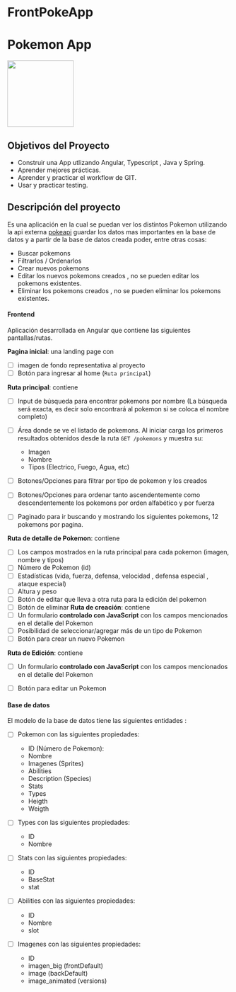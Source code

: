 # FrontPokeApp

#  Pokemon App

<p align="left">
  <img height="150" src="./pokemon.png" />
</p>

## Objetivos del Proyecto

- Construir una App utlizando Angular, Typescript , Java y Spring.
- Aprender mejores prácticas.
- Aprender y practicar el workflow de GIT.
- Usar y practicar testing.



## Descripción del proyecto

 Es una aplicación en la cual se puedan ver los distintos Pokemon utilizando la api externa [pokeapi](https://pokeapi.co/) guardar los datos mas importantes en la base de datos y a partir de la base de datos creada  poder, entre otras cosas:

  - Buscar pokemons
  - Filtrarlos / Ordenarlos
  - Crear nuevos pokemons
  - Editar los nuevos pokemons creados , no se pueden editar los pokemons existentes.
  - Eliminar los pokemons creados , no se pueden eliminar los pokemons existentes.


#### Frontend

 Aplicación desarrollada en Angular que contiene las siguientes pantallas/rutas.

__Pagina inicial__: una landing page con
- [ ] imagen de fondo representativa al proyecto
- [ ] Botón para ingresar al home (`Ruta principal`)

__Ruta principal__: contiene
- [ ] Input de búsqueda para encontrar pokemons por nombre (La búsqueda será exacta, es decir solo encontrará al pokemon si se coloca el nombre completo)
- [ ] Área donde se ve el listado de pokemons. Al iniciar carga los primeros resultados obtenidos desde la ruta `GET /pokemons` y muestra su:
  - Imagen
  - Nombre
  - Tipos (Electrico, Fuego, Agua, etc)
- [ ] Botones/Opciones para filtrar por tipo de pokemon y los creados
- [ ] Botones/Opciones para ordenar tanto ascendentemente como descendentemente los pokemons por orden alfabético y por fuerza
- [ ] Paginado para ir buscando y mostrando los siguientes pokemons, 12 pokemons por pagina.



__Ruta de detalle de Pokemon__: contiene
- [ ] Los campos mostrados en la ruta principal para cada pokemon (imagen, nombre y tipos)
- [ ] Número de Pokemon (id)
- [ ] Estadísticas (vida, fuerza, defensa, velocidad , defensa especial , ataque especial)
- [ ] Altura y peso
- [ ] Botón de editar que lleva a otra ruta para la edición del pokemon
- [ ] Botón de eliminar
__Ruta de creación__: contiene
- [ ] Un formulario __controlado con JavaScript__ con los campos mencionados en el detalle del Pokemon
- [ ] Posibilidad de seleccionar/agregar más de un tipo de Pokemon
- [ ] Botón para crear un nuevo Pokemon

__Ruta de Edición__: contiene
- [ ] Un formulario __controlado con JavaScript__ con los campos mencionados en el detalle del Pokemon
- [ ] Botón para editar un Pokemon


#### Base de datos

El modelo de la base de datos tiene las siguientes entidades :

- [ ] Pokemon con las siguientes propiedades:
  - ID (Número de Pokemon): 
  - Nombre 
  - Imagenes (Sprites)
  - Abilities
  - Description (Species)
  - Stats
  - Types
  - Heigth
  - Weigth

- [ ] Types con las siguientes propiedades:
  - ID
  - Nombre
- [ ] Stats con las siguientes propiedades:
  - ID
  - BaseStat
  - stat
- [ ] Abilities con las siguientes propiedades:
  - ID
  - Nombre
  - slot
- [ ] Imagenes con las siguientes propiedades:
  - ID
  - imagen_big (frontDefault)
  - image      (backDefault)
  - image_animated (versions)
